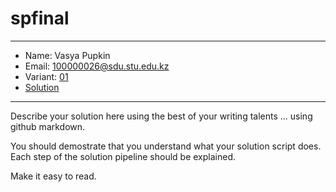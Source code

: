# spfinal

***
* Name: Vasya Pupkin
* Email: 100000026@sdu.stu.edu.kz
* Variant: [01](./variants/variant01.md)
* [Solution](./top)
***

Describe your solution here using the best of your writing talents ... using github markdown.

You should demostrate that you understand what your solution script does. Each step of the solution pipeline should be explained.

Make it easy to read.
